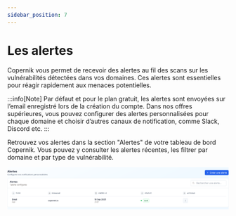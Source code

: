 ```yaml
---
sidebar_position: 7
---
```


# Les alertes

Copernik vous permet de recevoir des alertes au fil des scans sur les vulnérabilités détectées dans vos domaines. Ces alertes sont essentielles pour réagir rapidement aux menaces potentielles.

:::info[Note]
Par défaut et pour le plan gratuit, les alertes sont envoyées sur l’email enregistré lors de la création du compte. Dans nos offres supérieures, vous pouvez configurer des alertes personnalisées pour chaque domaine et choisir d’autres canaux de notification, comme Slack, Discord etc.
:::

Retrouvez vos alertes dans la section "Alertes" de votre tableau de bord Copernik. Vous pouvez y consulter les alertes récentes, les filtrer par domaine et par type de vulnérabilité.

![Alertes Copernik](/img/copernik-alerts.png)